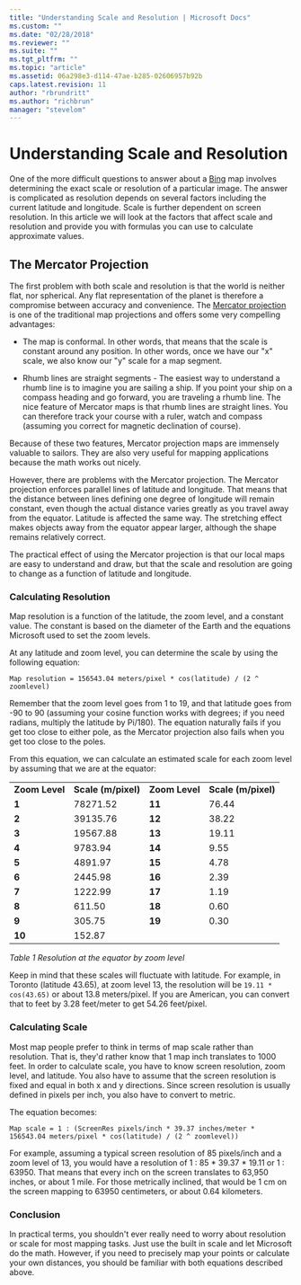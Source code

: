 ```yaml
---
title: "Understanding Scale and Resolution | Microsoft Docs"
ms.custom: ""
ms.date: "02/28/2018"
ms.reviewer: ""
ms.suite: ""
ms.tgt_pltfrm: ""
ms.topic: "article"
ms.assetid: 06a298e3-d114-47ae-b285-02606957b92b
caps.latest.revision: 11
author: "rbrundritt"
ms.author: "richbrun"
manager: "stevelom"
---
```

# Understanding Scale and Resolution
One of the more difficult questions to answer about a [Bing](http://bing.com/) map involves determining the exact scale or resolution of a particular image.  The answer is complicated as resolution depends on several factors including the current latitude and longitude. Scale is further dependent on screen resolution.  In this article we will look at the factors that affect scale and resolution and provide you with formulas you can use to calculate approximate values.  
  
## The Mercator Projection  
 The first problem with both scale and resolution is that the world is neither flat, nor spherical.  Any flat representation of the planet is therefore a compromise between accuracy and convenience.  The [Mercator projection](http://en.wikipedia.org/wiki/Mercator_projection) is one of the traditional map projections and offers some very compelling advantages:  
  
-   The map is conformal.  In other words, that means that the scale is constant around any position.  In other words, once we have our "x" scale, we also know our "y" scale for a map segment.  
  
-   Rhumb lines are straight segments - The easiest way to understand a rhumb line is to imagine you are sailing a ship.  If you point your ship on a compass heading and go forward, you are traveling a rhumb line.  The nice feature of Mercator maps is that rhumb lines are straight lines.  You can therefore track your course with a ruler, watch and compass (assuming you correct for magnetic declination of course).  
  
 Because of these two features, Mercator projection maps are immensely valuable to sailors.  They are also very useful for mapping applications because the math works out nicely.  
  
 However, there are problems with the Mercator projection.  The Mercator projection enforces parallel lines of latitude and longitude.  That means that the distance between lines defining one degree of longitude will remain constant, even though the actual distance varies greatly as you travel away from the equator.  Latitude is affected the same way.  The stretching effect makes objects away from the equator appear larger, although the shape remains relatively correct.  
  
 The practical effect of using the Mercator projection is that our local maps are easy to understand and draw, but that the scale and resolution are going to change as a function of latitude and longitude.  
  
### Calculating Resolution  
 Map resolution is a function of the latitude, the zoom level, and a constant value.  The constant is based on the diameter of the Earth and the equations Microsoft used to set the zoom levels.  
  
 At any latitude and zoom level, you can determine the scale by using the following equation:  
  
```  
Map resolution = 156543.04 meters/pixel * cos(latitude) / (2 ^ zoomlevel)  
```  
  
 Remember that the zoom level goes from 1 to 19, and that latitude goes from -90 to 90 (assuming your cosine function works with degrees; if you need radians, multiply the latitude by Pi/180).  The equation naturally fails if you get too close to either pole, as the Mercator projection also fails when you get too close to the poles.  
  
 From this equation, we can calculate an estimated scale for each zoom level by assuming that we are at the equator:  
  
|||||  
|-|-|-|-|  
|**Zoom Level**|**Scale (m/pixel)**|**Zoom Level**|**Scale (m/pixel)**|  
|**1**|78271.52|**11**|76.44|  
|**2**|39135.76|**12**|38.22|  
|**3**|19567.88|**13**|19.11|  
|**4**|9783.94|**14**|9.55|  
|**5**|4891.97|**15**|4.78|  
|**6**|2445.98|**16**|2.39|  
|**7**|1222.99|**17**|1.19|  
|**8**|611.50|**18**|0.60|  
|**9**|305.75|**19**|0.30|  
|**10**|152.87|||  
  
 *Table 1 Resolution at the equator by zoom level*  
  
 Keep in mind that these scales will fluctuate with latitude.  For example, in Toronto (latitude 43.65), at zoom level 13, the resolution will be `19.11 * cos(43.65)` or about 13.8 meters/pixel.  If you are American, you can convert that to feet by 3.28 feet/meter to get 54.26 feet/pixel.  
  
### Calculating Scale  
 Most map people prefer to think in terms of map scale rather than resolution.  That is, they'd rather know that 1 map inch translates to 1000 feet.  In order to calculate scale, you have to know screen resolution, zoom level, and latitude.  You also have to assume that the screen resolution is fixed and equal in both x and y directions.  Since screen resolution is usually defined in pixels per inch, you also have to convert to metric.  
  
 The equation becomes:  
  
```  
Map scale = 1 : (ScreenRes pixels/inch * 39.37 inches/meter * 156543.04 meters/pixel * cos(latitude) / (2 ^ zoomlevel))  
```  
  
 For example, assuming a typical screen resolution of 85 pixels/inch and a zoom level of 13, you would have a resolution of 1 : 85 * 39.37 * 19.11 or 1 : 63950.  That means that every inch on the screen translates to 63,950 inches, or about 1 mile.  For those metrically inclined, that would be 1 cm on the screen mapping to 63950 centimeters, or about 0.64 kilometers.  
  
### Conclusion  
 In practical terms, you shouldn't ever really need to worry about resolution or scale for most mapping tasks.  Just use the built in scale and let Microsoft do the math.  However, if you need to precisely map your points or calculate your own distances, you should be familiar with both equations described above.